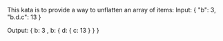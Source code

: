 This kata is to provide a way to unflatten an array of items:
Input:
{ "b": 3, "b.d.c": 13 }

Output:
{ b: 3  , b: { d: { c: 13 } } }
